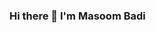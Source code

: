 ### Hi there 👋 I'm Masoom Badi

<!--
**MasoomBadi/MasoomBadi** is a ✨ _special_ ✨ repository because its `README.md` (this file) appears on your GitHub profile.

Here are some ideas to get you started:

- 🔭 I.m currently working on Android, PHP
- 🌱 I’m currently learning React, ReactNative, Flutter
- 💬 Ask me about ...
- 📫 How to reach me: Mail: badimasoom@gmail.com
-->
